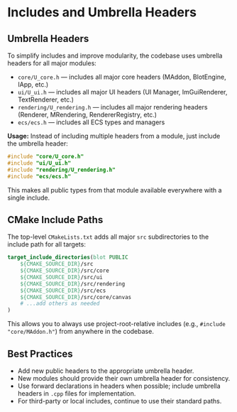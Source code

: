 # Includes and Umbrella Headers

## Umbrella Headers

To simplify includes and improve modularity, the codebase uses umbrella headers for all major modules:

- `core/U_core.h` — includes all major core headers (MAddon, BlotEngine, IApp, etc.)
- `ui/U_ui.h` — includes all major UI headers (UI Manager, ImGuiRenderer, TextRenderer, etc.)
- `rendering/U_rendering.h` — includes all major rendering headers (Renderer, MRendering, RendererRegistry, etc.)
- `ecs/ecs.h` — includes all ECS types and managers

**Usage:**
Instead of including multiple headers from a module, just include the umbrella header:

```cpp
#include "core/U_core.h"
#include "ui/U_ui.h"
#include "rendering/U_rendering.h"
#include "ecs/ecs.h"
```

This makes all public types from that module available everywhere with a single include.

## CMake Include Paths

The top-level `CMakeLists.txt` adds all major `src` subdirectories to the include path for all targets:

```cmake
target_include_directories(blot PUBLIC
    ${CMAKE_SOURCE_DIR}/src
    ${CMAKE_SOURCE_DIR}/src/core
    ${CMAKE_SOURCE_DIR}/src/ui
    ${CMAKE_SOURCE_DIR}/src/rendering
    ${CMAKE_SOURCE_DIR}/src/ecs
    ${CMAKE_SOURCE_DIR}/src/core/canvas
    # ...add others as needed
)
```

This allows you to always use project-root-relative includes (e.g., `#include "core/MAddon.h"`) from anywhere in the codebase.

## Best Practices
- Add new public headers to the appropriate umbrella header.
- New modules should provide their own umbrella header for consistency.
- Use forward declarations in headers when possible; include umbrella headers in `.cpp` files for implementation.
- For third-party or local includes, continue to use their standard paths. 
